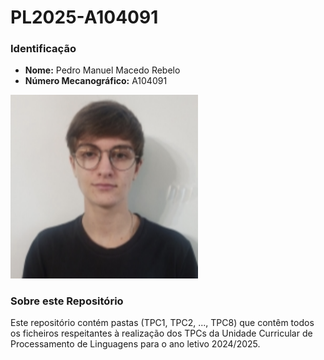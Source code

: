 # PL2025-A104091

### Identificação
- **Nome:** Pedro Manuel Macedo Rebelo
- **Número Mecanográfico:** A104091
<img src="foto.png" alt="foto" width="300">

### Sobre este Repositório
Este repositório contém pastas (TPC1, TPC2, ..., TPC8) que contêm todos os ficheiros respeitantes à realização dos TPCs da Unidade Curricular de Processamento de Linguagens para o ano letivo 2024/2025.

